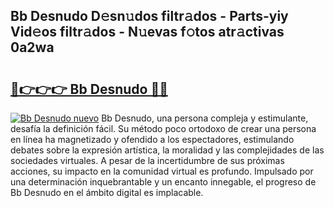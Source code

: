## Bb Desnudo D𝚎sn𝚞dos filtr𝚊dos - Parts-yiy Vid𝚎os filtr𝚊dos - N𝚞evas f𝚘tos atr𝚊ctivas 0a2wa

# <h2><a href="http://mb4itgs.tromn.icu/?c=Bb+Desnudo">🔗👉👉👉 Bb Desnudo 🔗🔗</a></h2>

[![Bb Desnudo nuevo](https://i.imgur.com/pEAQMta.gif)](http://mb4itgs.tromn.icu/?c=Bb+Desnudo)
Bb Desnudo, una persona compleja y estimulante, desafía la definición fácil. Su método poco ortodoxo de crear una persona en línea ha magnetizado y ofendido a los espectadores, estimulando debates sobre la expresión artística, la moralidad y las complejidades de las sociedades virtuales. A pesar de la incertidumbre de sus próximas acciones, su impacto en la comunidad virtual es profundo. Impulsado por una determinación inquebrantable y un encanto innegable, el progreso de Bb Desnudo en el ámbito digital es implacable.
